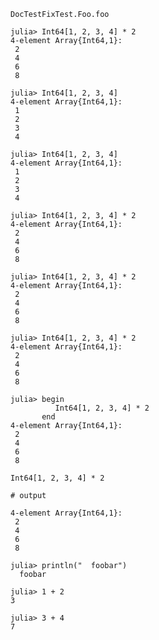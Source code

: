 ```@docs
DocTestFixTest.Foo.foo
```

```jldoctest
julia> Int64[1, 2, 3, 4] * 2
4-element Array{Int64,1}:
 2
 4
 6
 8

julia> Int64[1, 2, 3, 4]
4-element Array{Int64,1}:
 1
 2
 3
 4
```
```jldoctest
julia> Int64[1, 2, 3, 4]
4-element Array{Int64,1}:
 1
 2
 3
 4

julia> Int64[1, 2, 3, 4] * 2
4-element Array{Int64,1}:
 2
 4
 6
 8
```
```jldoctest
julia> Int64[1, 2, 3, 4] * 2
4-element Array{Int64,1}:
 2
 4
 6
 8

julia> Int64[1, 2, 3, 4] * 2
4-element Array{Int64,1}:
 2
 4
 6
 8
```
```jldoctest
julia> begin
          Int64[1, 2, 3, 4] * 2
       end
4-element Array{Int64,1}:
 2
 4
 6
 8
```
```jldoctest
Int64[1, 2, 3, 4] * 2

# output

4-element Array{Int64,1}:
 2
 4
 6
 8
```
```jldoctest; filter = r"foo"
julia> println("  foobar")
  foobar
```
```jldoctest
julia> 1 + 2
3

julia> 3 + 4
7
```

